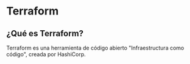 # Terraform

## ¿Qué es Terraform?

Terraform es una herramienta de código abierto "Infraestructura como código", creada por HashiCorp.

